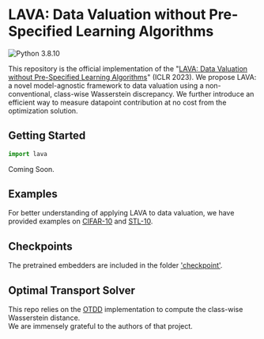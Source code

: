 # LAVA: Data Valuation without Pre-Specified Learning Algorithms
![Python 3.8.10](https://img.shields.io/badge/python-3.8.10-DodgerBlue.svg?style=plastic)

This repository is the official implementation of the "[LAVA: Data Valuation without Pre-Specified Learning Algorithms](https://openreview.net/forum?id=JJuP86nBl4q)" (ICLR 2023). We propose LAVA: a novel model-agnostic framework to data valuation using a non-conventional, class-wise Wasserstein discrepancy. We further introduce an efficient way to measure datapoint contribution at no cost from the optimization solution.

## Getting Started

```python
import lava
```
Coming Soon.

## Examples

For better understanding of applying LAVA to data valuation, we have provided examples on [CIFAR-10](example-cifar10.ipynb) and [STL-10](example-stl10.ipynb).

## Checkpoints

The pretrained embedders are included in the folder ['checkpoint'](checkpoint).


## Optimal Transport Solver
 
This repo relies on the [OTDD](https://github.com/microsoft/otdd) implementation to compute the class-wise Wasserstein distance. </br>
We are immensely grateful to the authors of that project.

